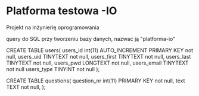 # Platforma testowa -IO
 Projekt na inżynierię oprogramowania

 query do SQL przy tworzeniu bazy danych, nazwać ją "platforma-io"

CREATE TABLE users(
    users_id int(11) AUTO_INCREMENT PRIMARY KEY not null,
    users_uid TINYTEXT not null,
    users_first TINYTEXT not null,
    users_last TINYTEXT not null,
    users_pwd LONGTEXT not null,
    users_email TINYTEXT not null
    users_type TINYINT not null
);


CREATE TABLE questions(
    question_nr int(11) PRIMARY KEY not null,
    text TEXT not null,
);
